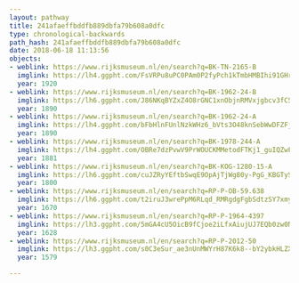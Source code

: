 ```yaml
---
layout: pathway
title: 241afaeffbddfb889dbfa79b608a0dfc
type: chronological-backwards
path_hash: 241afaeffbddfb889dbfa79b608a0dfc
date: 2018-06-18 11:13:56
objects:
- weblink: https://www.rijksmuseum.nl/en/search?q=BK-TN-2165-B
  imglink: https://lh4.ggpht.com/FsVRPu8uPC0PAm0P2fyPch1kTmbHMBIhi91GHrPG65mSc_uPoHA6lerLPEgZkZh8NGPQ7U37PeKceF8XZ3cp4tGdJig=s200
  year: 1920
- weblink: https://www.rijksmuseum.nl/en/search?q=BK-1962-24-B
  imglink: https://lh6.ggpht.com/J86NKqBYZxZ4O8rGNC1xnObjnRMVxjgbcv3fC5ndRGZCvnYa5MHptjpsxZBLu33K7CeghUdUKspfG3v6qEFdXkt8t89a=s200
  year: 1890
- weblink: https://www.rijksmuseum.nl/en/search?q=BK-1962-24-A
  imglink: https://lh4.ggpht.com/bFbHlnFUnlNzkWHz6_bVts3O48knSebWwDFZFjNC2uVRs4j6nVo_3ce7N7LEQN1MNHLI6xAYhBciJo_K8zREUAOD_Q0=s200
  year: 1890
- weblink: https://www.rijksmuseum.nl/en/search?q=BK-1978-244-A
  imglink: https://lh4.ggpht.com/OBRe7dzPvwV9PrWOUCKMMetodFTKj1_guIQZwF1tWHFWTAO54K8ykWfT74GQrQDNFNoF1ucWLuRLo4S_sOF95MnpMMdU=s200
  year: 1881
- weblink: https://www.rijksmuseum.nl/en/search?q=BK-KOG-1280-15-A
  imglink: https://lh6.ggpht.com/cuJZRyYEftbSwqE9OpAjTjWg80y-PgG_KBGTySXIGjHqmPO0VQ-964NxRT5zYcI0STsxSH6xQ4QSDh5kqXsHZDJRKb0=s200
  year: 1800
- weblink: https://www.rijksmuseum.nl/en/search?q=RP-P-OB-59.638
  imglink: https://lh6.ggpht.com/t2iruJ3wrePpM6RLqd_RMRgdgFgbSdtzSY7xmydvXObZR2eP56lzcrjLtkJ3DKZQPMNeJU-wMkkhzHEX7z4snrmGZ0U=s200
  year: 1670
- weblink: https://www.rijksmuseum.nl/en/search?q=RP-P-1964-4397
  imglink: https://lh3.ggpht.com/5mGA4cU5OicB9fCjoe2iLfxAiujUJ7EQb0zw0N3lFU0z5ehw3u6gNe9GxV2bfWr7EInlwnNBw0w9xgGdiCPyzd4w0EY=s200
  year: 1628
- weblink: https://www.rijksmuseum.nl/en/search?q=RP-P-2012-50
  imglink: https://lh3.ggpht.com/s0C3eSur_ae3nUnMWYrH87K6k8--bY2ybkHLZXv2ZM57UechWCCzf-MRJRbm9HwVI3y43iCiWTvjVP9jPrnFJUG3J2Y=s200
  year: 1579

---
```

